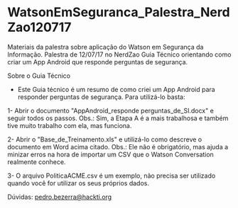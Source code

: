 # WatsonEmSeguranca_Palestra_NerdZao120717
Materiais da palestra sobre aplicação do Watson em Segurança da Informação. Palestra de 12/07/17 no NerdZao
Guia Técnico orientando como criar um App Android que responde perguntas de segurança.


Sobre o Guia Técnico
- Este Guia técnico é um resumo de como criei um App Android para responder perguntas de segurança. Para utilizá-lo basta:

1- Abrir o documento "AppAndroid_responde perguntas_de_SI.docx" e seguir todos os passos. Obs.: Sim, a Etapa A é a mais trabalhosa e também tive muito trabalho com ela, mas funciona.

2- Abrir o "Base_de_Treinamento.xls" e utilizá-lo como descreve o documento em Word acima citado. Obs.: Ele não é obrigatório, mas ajuda a minizar erros na hora de importar um CSV que o Watson Conversation realmente conhece.

3- O arquivo PoliticaACME.csv é um exemplo, não precisa ser utilizado quando você for utilizar os seus próprios dados.

Dúvidas:
pedro.bezerra@hackti.org
